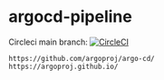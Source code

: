 # argocd-pipeline


Circleci main  branch:
[![CircleCI](https://circleci.com/gh/githubfoam/argocd-pipeline/tree/main.svg?style=svg)](https://circleci.com/gh/githubfoam/argocd-pipeline/tree/dev)

~~~~
https://github.com/argoproj/argo-cd/
https://argoproj.github.io/
~~~~